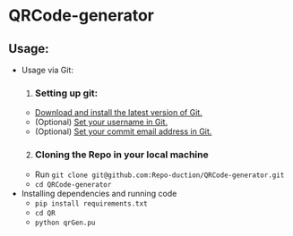 # QRCode-generator

## Usage:
- Usage via Git:
    1. ### Setting up git:
    - [Download and install the latest version of Git.](https://git-scm.com/downloads)
    - (Optional) [Set your username in Git.](https://help.github.com/articles/setting-your-username-in-git)
    - (Optional) [Set your commit email address in Git.](https://help.github.com/articles/setting-your-commit-email-address-in-git)
    2. ### Cloning the Repo in your local machine
    - Run ``git clone git@github.com:Repo-duction/QRCode-generator.git``
    - ``cd QRCode-generator``
- Installing dependencies and running code
    - ``pip install requirements.txt``
    - ``cd QR``
    - ``python qrGen.pu``